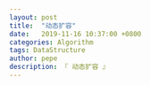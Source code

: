 ```yaml
---
layout: post
title:  "动态扩容"
date:   2019-11-16 10:37:00 +0800
categories: Algorithm
tags: DataStructure
author: pepe
description: 『 动态扩容 』
---
```






































